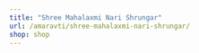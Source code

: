 ```yaml
---
title: "Shree Mahalaxmi Nari Shrungar"
url: /amaravti/shree-mahalaxmi-nari-shrungar/
shop: shop
---
```

